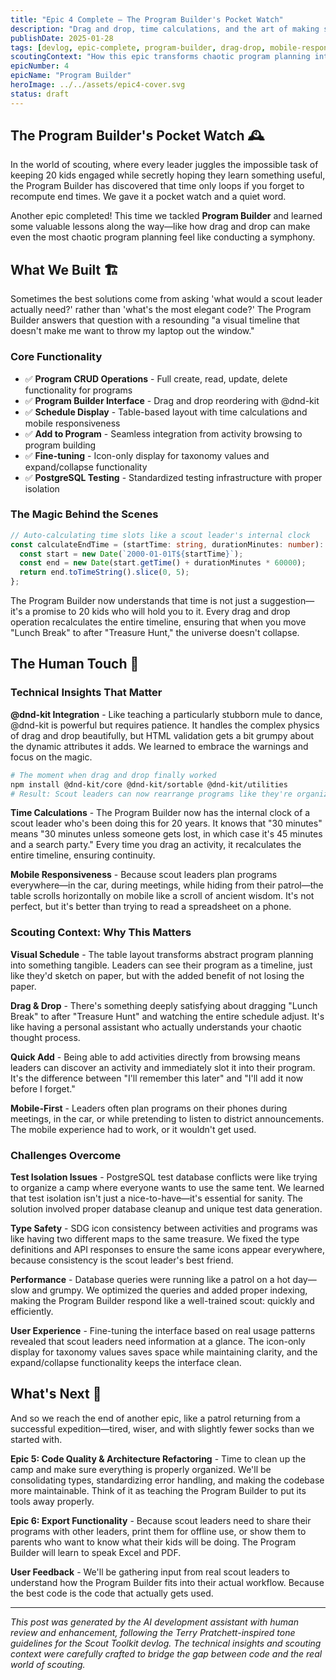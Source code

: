 ```yaml
---
title: "Epic 4 Complete — The Program Builder's Pocket Watch"
description: "Drag and drop, time calculations, and the art of making scout leaders feel like they have a magic wand for program planning"
publishDate: 2025-01-28
tags: [devlog, epic-complete, program-builder, drag-drop, mobile-responsive]
scoutingContext: "How this epic transforms chaotic program planning into organized, visual timeline management"
epicNumber: 4
epicName: "Program Builder"
heroImage: ../../assets/epic4-cover.svg
status: draft
---
```


## The Program Builder's Pocket Watch 🕰️

In the world of scouting, where every leader juggles the impossible task of keeping 20 kids engaged while secretly hoping they learn something useful, the Program Builder has discovered that time only loops if you forget to recompute end times. We gave it a pocket watch and a quiet word.

Another epic completed! This time we tackled **Program Builder** and learned some valuable lessons along the way—like how drag and drop can make even the most chaotic program planning feel like conducting a symphony.

## What We Built 🏗️

Sometimes the best solutions come from asking 'what would a scout leader actually need?' rather than 'what's the most elegant code?' The Program Builder answers that question with a resounding "a visual timeline that doesn't make me want to throw my laptop out the window."

### Core Functionality
- ✅ **Program CRUD Operations** - Full create, read, update, delete functionality for programs
- ✅ **Program Builder Interface** - Drag and drop reordering with @dnd-kit
- ✅ **Schedule Display** - Table-based layout with time calculations and mobile responsiveness
- ✅ **Add to Program** - Seamless integration from activity browsing to program building
- ✅ **Fine-tuning** - Icon-only display for taxonomy values and expand/collapse functionality
- ✅ **PostgreSQL Testing** - Standardized testing infrastructure with proper isolation

### The Magic Behind the Scenes

```typescript
// Auto-calculating time slots like a scout leader's internal clock
const calculateEndTime = (startTime: string, durationMinutes: number): string => {
  const start = new Date(`2000-01-01T${startTime}`);
  const end = new Date(start.getTime() + durationMinutes * 60000);
  return end.toTimeString().slice(0, 5);
};
```

The Program Builder now understands that time is not just a suggestion—it's a promise to 20 kids who will hold you to it. Every drag and drop operation recalculates the entire timeline, ensuring that when you move "Lunch Break" to after "Treasure Hunt," the universe doesn't collapse.

## The Human Touch 🎯

### Technical Insights That Matter

**@dnd-kit Integration** - Like teaching a particularly stubborn mule to dance, @dnd-kit is powerful but requires patience. It handles the complex physics of drag and drop beautifully, but HTML validation gets a bit grumpy about the dynamic attributes it adds. We learned to embrace the warnings and focus on the magic.

```bash
# The moment when drag and drop finally worked
npm install @dnd-kit/core @dnd-kit/sortable @dnd-kit/utilities
# Result: Scout leaders can now rearrange programs like they're organizing their sock drawer
```

**Time Calculations** - The Program Builder now has the internal clock of a scout leader who's been doing this for 20 years. It knows that "30 minutes" means "30 minutes unless someone gets lost, in which case it's 45 minutes and a search party." Every time you drag an activity, it recalculates the entire timeline, ensuring continuity.

**Mobile Responsiveness** - Because scout leaders plan programs everywhere—in the car, during meetings, while hiding from their patrol—the table scrolls horizontally on mobile like a scroll of ancient wisdom. It's not perfect, but it's better than trying to read a spreadsheet on a phone.

### Scouting Context: Why This Matters

**Visual Schedule** - The table layout transforms abstract program planning into something tangible. Leaders can see their program as a timeline, just like they'd sketch on paper, but with the added benefit of not losing the paper.

**Drag & Drop** - There's something deeply satisfying about dragging "Lunch Break" to after "Treasure Hunt" and watching the entire schedule adjust. It's like having a personal assistant who actually understands your chaotic thought process.

**Quick Add** - Being able to add activities directly from browsing means leaders can discover an activity and immediately slot it into their program. It's the difference between "I'll remember this later" and "I'll add it now before I forget."

**Mobile-First** - Leaders often plan programs on their phones during meetings, in the car, or while pretending to listen to district announcements. The mobile experience had to work, or it wouldn't get used.

### Challenges Overcome

**Test Isolation Issues** - PostgreSQL test database conflicts were like trying to organize a camp where everyone wants to use the same tent. We learned that test isolation isn't just a nice-to-have—it's essential for sanity. The solution involved proper database cleanup and unique test data generation.

**Type Safety** - SDG icon consistency between activities and programs was like having two different maps to the same treasure. We fixed the type definitions and API responses to ensure the same icons appear everywhere, because consistency is the scout leader's best friend.

**Performance** - Database queries were running like a patrol on a hot day—slow and grumpy. We optimized the queries and added proper indexing, making the Program Builder respond like a well-trained scout: quickly and efficiently.

**User Experience** - Fine-tuning the interface based on real usage patterns revealed that scout leaders need information at a glance. The icon-only display for taxonomy values saves space while maintaining clarity, and the expand/collapse functionality keeps the interface clean.

## What's Next 🔮

And so we reach the end of another epic, like a patrol returning from a successful expedition—tired, wiser, and with slightly fewer socks than we started with.

**Epic 5: Code Quality & Architecture Refactoring** - Time to clean up the camp and make sure everything is properly organized. We'll be consolidating types, standardizing error handling, and making the codebase more maintainable. Think of it as teaching the Program Builder to put its tools away properly.

**Epic 6: Export Functionality** - Because scout leaders need to share their programs with other leaders, print them for offline use, or show them to parents who want to know what their kids will be doing. The Program Builder will learn to speak Excel and PDF.

**User Feedback** - We'll be gathering input from real scout leaders to understand how the Program Builder fits into their actual workflow. Because the best code is the code that actually gets used.

---

*This post was generated by the AI development assistant with human review and enhancement, following the Terry Pratchett-inspired tone guidelines for the Scout Toolkit devlog. The technical insights and scouting context were carefully crafted to bridge the gap between code and the real world of scouting.*
